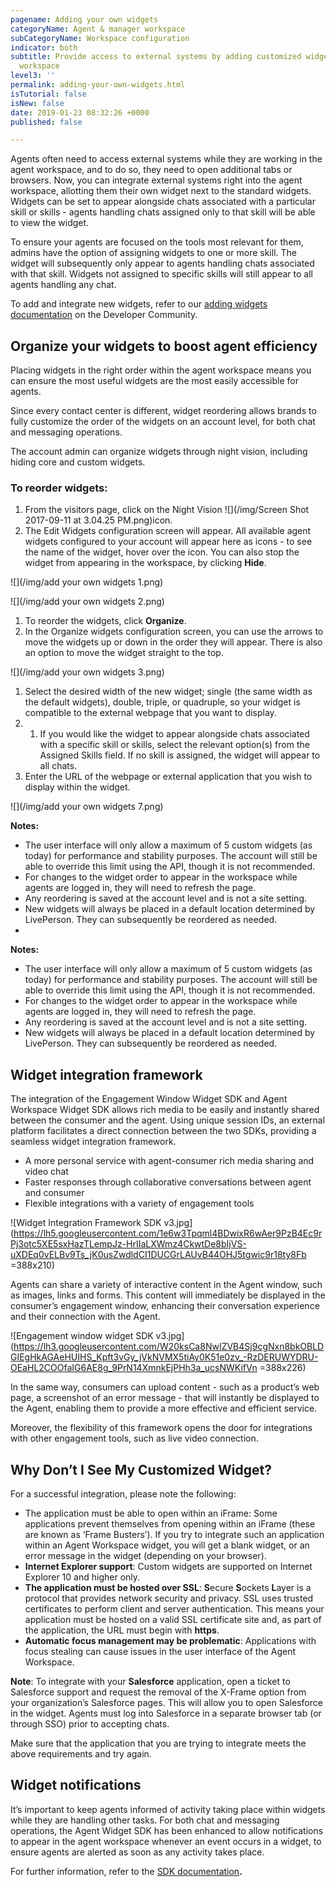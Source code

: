 ```yaml
---
pagename: Adding your own widgets
categoryName: Agent & manager workspace
subCategoryName: Workspace configuration
indicator: both
subtitle: Provide access to external systems by adding customized widgets to the agent
  workspace
level3: ''
permalink: adding-your-own-widgets.html
isTutorial: false
isNew: false
date: 2019-01-23 08:32:26 +0000
published: false

---
```

Agents often need to access external systems while they are working in the agent workspace, and to do so, they need to open additional tabs or browsers. Now, you can integrate external systems right into the agent workspace, allotting them their own widget next to the standard widgets. Widgets can be set to appear alongside chats associated with a particular skill or skills - agents handling chats assigned only to that skill will be able to view the widget.

To ensure your agents are focused on the tools most relevant for them, admins have the option of assigning widgets to one or more skill. The widget will subsequently only appear to agents handling chats associated with that skill. Widgets not assigned to specific skills will still appear to all agents handling any chat.

To add and integrate new widgets, refer to our [adding widgets documentation](https://developers.liveperson.com/guides-agent-workspace-widget.html) on the Developer Community.

## Organize your widgets to boost agent efficiency

Placing widgets in the right order within the agent workspace means you can ensure the most useful widgets are the most easily accessible for agents.

Since every contact center is different, widget reordering allows brands to fully customize the order of the widgets on an account level, for both chat and messaging operations.

The account admin can organize widgets through night vision, including hiding core and custom widgets.

### **To reorder widgets:**

1. From the visitors page, click on the Night Vision ![](/img/Screen Shot 2017-09-11 at 3.04.25 PM.png)icon.
2. The Edit Widgets configuration screen will appear. All available agent widgets configured to your account will appear here as icons - to see the name of the widget, hover over the icon. You can also stop the widget from appearing in the workspace, by clicking **Hide**.

![](/img/add your own widgets 1.png)

![](/img/add your own widgets 2.png)

1. To reorder the widgets, click **Organize**.
2. In the Organize widgets configuration screen, you can use the arrows to move the widgets up or down in the order they will appear. There is also an option to move the widget straight to the top.

![](/img/add your own widgets 3.png)

1. Select the desired width of the new widget; single (the same width as the default widgets), double, triple, or quadruple, so your widget is compatible to the external webpage that you want to display.
2. 
   1. If you would like the widget to appear alongside chats associated with a specific skill or skills, select the relevant option(s) from the Assigned Skills field. If no skill is assigned, the widget will appear to all chats.
3. Enter the URL of the webpage or external application that you wish to display within the widget.

![](/img/add your own widgets 7.png)


<div class="notice"> 
<b>Notes:</b> 
<ul> 
<li>The user interface will only allow a maximum of 5 custom widgets (as today) for performance and stability purposes. The account will still be able to override this limit using the API, though it is not recommended.</li> <li>For changes to the widget order to appear in the workspace while agents are logged in, they will need to refresh the page.</li> <li>Any reordering is saved at the account level and is not a site setting.</li> <li>New widgets will always be placed in a default location determined by LivePerson. They can subsequently be reordered as needed.</li> <li>
</ul> 
</div>




**Notes:**

* The user interface will only allow a maximum of 5 custom widgets (as today) for performance and stability purposes. The account will still be able to override this limit using the API, though it is not recommended.
* For changes to the widget order to appear in the workspace while agents are logged in, they will need to refresh the page.
* Any reordering is saved at the account level and is not a site setting.
* New widgets will always be placed in a default location determined by LivePerson. They can subsequently be reordered as needed.

## Widget integration framework

The integration of the Engagement Window Widget SDK and Agent Workspace Widget SDK allows rich media to be easily and instantly shared between the consumer and the agent. Using unique session IDs, an external platform facilitates a direct connection between the two SDKs, providing a seamless widget integration framework.

* A more personal service with agent-consumer rich media sharing and video chat
* Faster responses through collaborative conversations between agent and consumer
* Flexible integrations with a variety of engagement tools

![Widget Integration Framework SDK v3.jpg](https://lh5.googleusercontent.com/1e6w3Tpqml4BDwixR6wAer9PzB4Ec9rPj3otc5XE5sxHazTLempJz-HrIIaLXWmz4CkwtDe8bIjVS-uXDEq0vELBv9Ts_jK0usZwdldCI1DUCGrLAUvB44OHJ5tgwic9r18ty8Fb =388x210)

Agents can share a variety of interactive content in the Agent window, such as images, links and forms. This content will immediately be displayed in the consumer’s engagement window, enhancing their conversation experience and their connection with the Agent.

![Engagement window widget SDK v3.jpg](https://lh3.googleusercontent.com/W20ksCa8NwIZVB4Sj9cgNxn8bkOBLDGIEgHkAGAeHUIHS_Kpft3vGy_jVkNVMX5tiAy0K51e0zv_-RzDERUWYDRU-OEaHL2COOfaIG6AE8g_9PrN14XmnkEjPHh3a_ucsNWKifVn =388x226)

In the same way, consumers can upload content - such as a product’s web page, a screenshot of an error message - that will instantly be displayed to the Agent, enabling them to provide a more effective and efficient service.

Moreover, the flexibility of this framework opens the door for integrations with other engagement tools, such as live video connection.

## 

## Why Don’t I See My Customized Widget?

For a successful integration, please note the following:

* The application must be able to open within an iFrame: Some applications prevent themselves from opening within an iFrame (these are known as ‘Frame Busters’). If you try to integrate such an application within an Agent Workspace widget, you will get a blank widget, or an error message in the widget (depending on your browser).
* **Internet Explorer support**: Custom widgets are supported on Internet Explorer 10 and higher only.
* **The application must be hosted over SSL**: **S**ecure **S**ockets **L**ayer is a protocol that provides network security and privacy. SSL uses trusted certificates to perform client and server authentication. This means your application must be hosted on a valid SSL certificate site and, as part of the application, the URL must begin with **https**.
* **Automatic focus management may be problematic**: Applications with focus stealing can cause issues in the user interface of the Agent Workspace.

**Note**: To integrate with your **Salesforce** application, open a ticket to Salesforce support and request the removal of the X-Frame option from your organization’s Salesforce pages. This will allow you to open Salesforce in the widget. Agents must log into Salesforce in a separate browser tab (or through SSO) prior to accepting chats.

Make sure that the application that you are trying to integrate meets the above requirements and try again.

## Widget notifications

It’s important to keep agents informed of activity taking place within widgets while they are handling other tasks. For both chat and messaging operations, the Agent Widget SDK has been enhanced to allow notifications to appear in the agent workspace whenever an event occurs in a widget, to ensure agents are alerted as soon as any activity takes place.

For further information, refer to the [SDK documentation](https://developers.liveperson.com/agent-workspace-sdk-overview.html)**.**